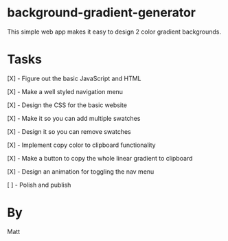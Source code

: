 # background-gradient-generator

This simple web app makes it easy to design 2 color gradient backgrounds.

# Tasks

[X] - Figure out the basic JavaScript and HTML

[X] - Make a well styled navigation menu

[X] - Design the CSS for the basic website

[X] - Make it so you can add multiple swatches

[X] - Design it so you can remove swatches

[X] - Implement copy color to clipboard
functionality

[X] - Make a button to copy the whole linear gradient to clipboard

[X] - Design an animation for toggling the nav menu

[ ] - Polish and publish

# By

Matt
